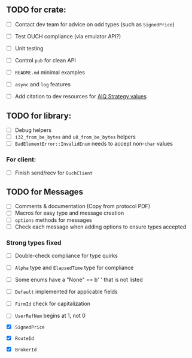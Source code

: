
## TODO for crate:
- [ ] Contact dev team for advice on odd types (such as `SignedPrice`)
- [ ] Test OUCH compliance (via emulator API?)
- [ ] Unit testing
- [ ] Control `pub` for clean API
- [ ] `README.md` minimal examples
- [ ] `async` and `log` features
- [ ] Add citation to dev resources for [AIQ Strategy values](https://www.nasdaqtrader.com/TraderNews.aspx?id=ETU2023-8)


## TODO for library:
- [ ] Debug helpers
- [ ] `i32_from_be_bytes` and `u8_from_be_bytes` helpers
- [ ] `BadElementError::InvalidEnum` needs to accept non-`char` values  

### For client:
- [ ] Finish send/recv for `OuchClient`

## TODO for Messages
- [ ] Comments & documentation (Copy from protocol PDF)
- [ ] Macros for easy type and message creation
- [ ] `options` methods for messages
- [ ] Check each message when adding options to ensure types accepted

### Strong types fixed
- [ ] Double-check compliance for type quirks
- [ ] `Alpha` type and `ElapsedTime` type for compliance
- [ ] Some enums have a "None" == b' ' that is not listed
- [ ] `Default` implemented for applicable fields
- [ ] `FirmId` check for capitalization
- [ ] `UserRefNum` begins at 1, not 0
- [x] `SignedPrice`
- [x] `RouteId`
- [x] `BrokerId`


